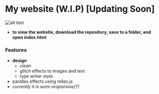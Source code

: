# My website (W.I.P) [Updating Soon]
![alt text](https://media.giphy.com/media/2cdY3nCKm3HdYpi4G3/giphy.gif)
- **to view the website, download the repository, save to a folder, and open index.html**
### Features
- **design**
    - *clean*
    - glitch effects to images and text
    - type writer style
- parallax effects using rellax.js
- *currently it is semi-responsive(?)*

